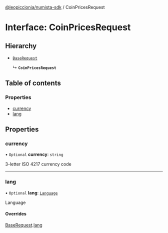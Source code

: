 [@leopiccionia/numista-sdk](../README.md) / CoinPricesRequest

# Interface: CoinPricesRequest

## Hierarchy

- [`BaseRequest`](BaseRequest.md)

  ↳ **`CoinPricesRequest`**

## Table of contents

### Properties

- [currency](CoinPricesRequest.md#currency)
- [lang](CoinPricesRequest.md#lang)

## Properties

### currency

• `Optional` **currency**: `string`

3-letter ISO 4217 currency code

___

### lang

• `Optional` **lang**: [`Language`](../README.md#language)

Language

#### Overrides

[BaseRequest](BaseRequest.md).[lang](BaseRequest.md#lang)
